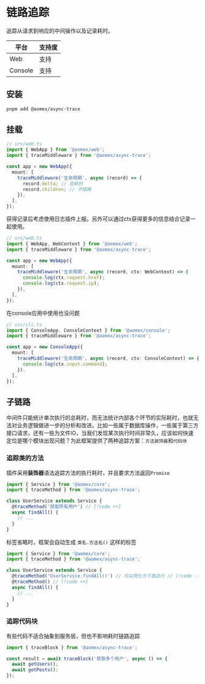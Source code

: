 # 链路追踪

追踪从请求到响应的中间操作以及记录耗时。

| 平台    | 支持度 |
| ------- | ------ |
| Web     | 支持   |
| Console | 支持   |

## 安装

```bash
pnpm add @aomex/async-trace
```

## 挂载

```typescript
// src/web.ts
import { WebApp } from '@aomex/web';
import { traceMiddleware } from '@aomex/async-trace';

const app = new WebApp({
  mount: [
    traceMiddleware('生命周期', async (record) => {
      record.delta; // 总耗时
      record.children; // 子链路
    }),
  ],
});
```

获得记录后考虑使用日志插件上报。另外可以通过ctx获得更多的信息结合记录一起使用。

```typescript
// src/web.ts
import { WebApp, WebContext } from '@aomex/web';
import { traceMiddleware } from '@aomex/async-trace';

const app = new WebApp({
  mount: [
    traceMiddleware('生命周期', async (record, ctx: WebContext) => {
      console.log(ctx.request.href);
      console.log(ctx.request.ip);
    }),
  ],
});
```

在console应用中使用也没问题

```typescript
// src/cli.ts
import { ConsoleApp, ConsoleContext } from '@aomex/console';
import { traceMiddleware } from '@aomex/async-trace';

const app = new ConsoleApp({
  mount: [
    traceMiddleware('生命周期', async (record, ctx: ConsoleContext) => {
      console.log(ctx.input.command);
    }),
  ],
});
```

## 子链路

中间件只能统计单次执行的总耗时，而无法统计内部各个环节的实际耗时，也就无法对业务逻辑做进一步的分析和改进。比如一些属于数据库操作，一些属于第三方接口请求，还有一些为文件IO，当我们发现某次执行时间非常久，应该如何快速定位是哪个模块出现问题？为此框架提供了两种追踪方案：`方法装饰器`和`代码块`

### 追踪类的方法

插件采用**装饰器**语法追踪方法的执行耗时，并且要求方法返回`Promise`

```typescript
import { Service } from '@aomex/core';
import { traceMethod } from '@aomex/async-trace';

class UserService extends Service {
  @traceMethod('获取所有用户') // [!code ++]
  async findAll() {
    // ...
  }
}
```

标签省略时，框架会自动生成 `类名.方法名()` 这样的标签

```typescript
import { Service } from '@aomex/core';
import { traceMethod } from '@aomex/async-trace';

class UserService extends Service {
  @traceMethod('UserService.findAll()') // 可以简化为下面这行 // [!code --]
  @traceMethod() // [!code ++]
  async findAll() {
    // ...
  }
}
```

### 追踪代码块

有些代码不适合抽象到服务层，但也不影响耗时链路追踪

```typescript
import { traceBlock } from '@aomex/async-trace';

const result = await traceBlock('获取多个用户', async () => {
  await getUsers();
  await getPosts();
});
```

